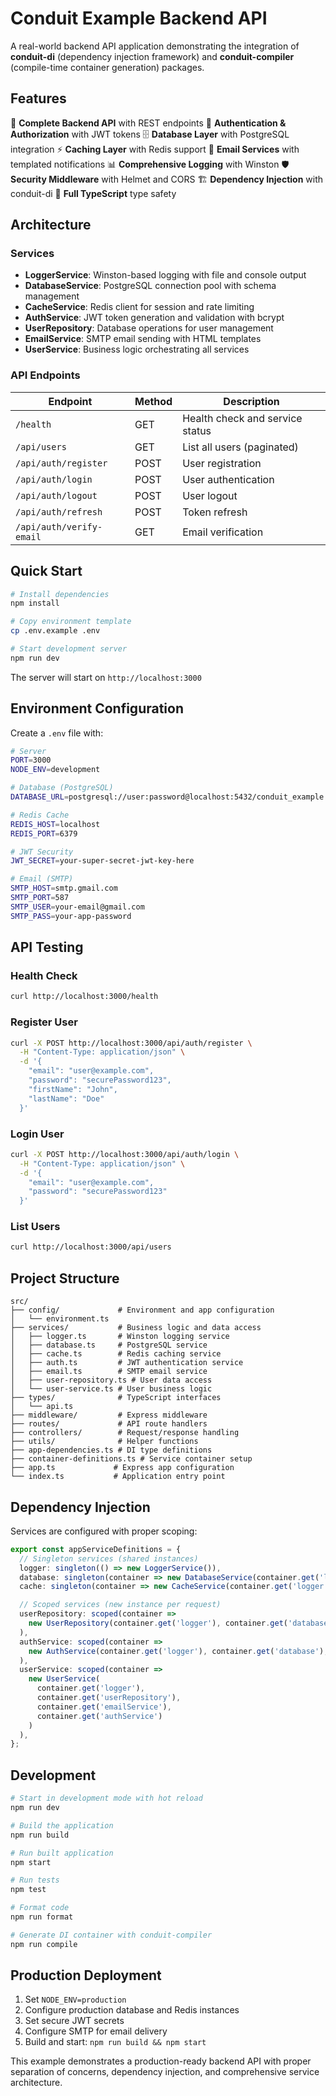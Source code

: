 # Conduit Example Backend API

A real-world backend API application demonstrating the integration of **conduit-di** (dependency injection framework) and **conduit-compiler** (compile-time container generation) packages.

## Features

🎯 **Complete Backend API** with REST endpoints
🔐 **Authentication & Authorization** with JWT tokens
🗄️ **Database Layer** with PostgreSQL integration
⚡ **Caching Layer** with Redis support
📧 **Email Services** with templated notifications
📊 **Comprehensive Logging** with Winston
🛡️ **Security Middleware** with Helmet and CORS
🏗️ **Dependency Injection** with conduit-di
📝 **Full TypeScript** type safety

## Architecture

### Services

- **LoggerService**: Winston-based logging with file and console output
- **DatabaseService**: PostgreSQL connection pool with schema management
- **CacheService**: Redis client for session and rate limiting
- **AuthService**: JWT token generation and validation with bcrypt
- **UserRepository**: Database operations for user management
- **EmailService**: SMTP email sending with HTML templates
- **UserService**: Business logic orchestrating all services

### API Endpoints

| Endpoint | Method | Description |
|----------|--------|-------------|
| `/health` | GET | Health check and service status |
| `/api/users` | GET | List all users (paginated) |
| `/api/auth/register` | POST | User registration |
| `/api/auth/login` | POST | User authentication |
| `/api/auth/logout` | POST | User logout |
| `/api/auth/refresh` | POST | Token refresh |
| `/api/auth/verify-email` | GET | Email verification |

## Quick Start

```bash
# Install dependencies
npm install

# Copy environment template
cp .env.example .env

# Start development server
npm run dev
```

The server will start on `http://localhost:3000`

## Environment Configuration

Create a `.env` file with:

```bash
# Server
PORT=3000
NODE_ENV=development

# Database (PostgreSQL)
DATABASE_URL=postgresql://user:password@localhost:5432/conduit_example

# Redis Cache
REDIS_HOST=localhost
REDIS_PORT=6379

# JWT Security
JWT_SECRET=your-super-secret-jwt-key-here

# Email (SMTP)
SMTP_HOST=smtp.gmail.com
SMTP_PORT=587
SMTP_USER=your-email@gmail.com
SMTP_PASS=your-app-password
```

## API Testing

### Health Check
```bash
curl http://localhost:3000/health
```

### Register User
```bash
curl -X POST http://localhost:3000/api/auth/register \
  -H "Content-Type: application/json" \
  -d '{
    "email": "user@example.com",
    "password": "securePassword123",
    "firstName": "John",
    "lastName": "Doe"
  }'
```

### Login User
```bash
curl -X POST http://localhost:3000/api/auth/login \
  -H "Content-Type: application/json" \
  -d '{
    "email": "user@example.com",
    "password": "securePassword123"
  }'
```

### List Users
```bash
curl http://localhost:3000/api/users
```

## Project Structure

```
src/
├── config/             # Environment and app configuration
│   └── environment.ts
├── services/           # Business logic and data access
│   ├── logger.ts       # Winston logging service
│   ├── database.ts     # PostgreSQL service
│   ├── cache.ts        # Redis caching service
│   ├── auth.ts         # JWT authentication service
│   ├── email.ts        # SMTP email service
│   ├── user-repository.ts # User data access
│   └── user-service.ts # User business logic
├── types/              # TypeScript interfaces
│   └── api.ts
├── middleware/         # Express middleware
├── routes/             # API route handlers
├── controllers/        # Request/response handling
├── utils/              # Helper functions
├── app-dependencies.ts # DI type definitions
├── container-definitions.ts # Service container setup
├── app.ts             # Express app configuration
└── index.ts           # Application entry point
```

## Dependency Injection

Services are configured with proper scoping:

```typescript
export const appServiceDefinitions = {
  // Singleton services (shared instances)
  logger: singleton(() => new LoggerService()),
  database: singleton(container => new DatabaseService(container.get('logger'))),
  cache: singleton(container => new CacheService(container.get('logger'))),

  // Scoped services (new instance per request)
  userRepository: scoped(container =>
    new UserRepository(container.get('logger'), container.get('database'))
  ),
  authService: scoped(container =>
    new AuthService(container.get('logger'), container.get('database'), container.get('cache'))
  ),
  userService: scoped(container =>
    new UserService(
      container.get('logger'),
      container.get('userRepository'),
      container.get('emailService'),
      container.get('authService')
    )
  ),
};
```

## Development

```bash
# Start in development mode with hot reload
npm run dev

# Build the application
npm run build

# Run built application
npm start

# Run tests
npm test

# Format code
npm run format

# Generate DI container with conduit-compiler
npm run compile
```

## Production Deployment

1. Set `NODE_ENV=production`
2. Configure production database and Redis instances
3. Set secure JWT secrets
4. Configure SMTP for email delivery
5. Build and start: `npm run build && npm start`

This example demonstrates a production-ready backend API with proper separation of concerns, dependency injection, and comprehensive service architecture.